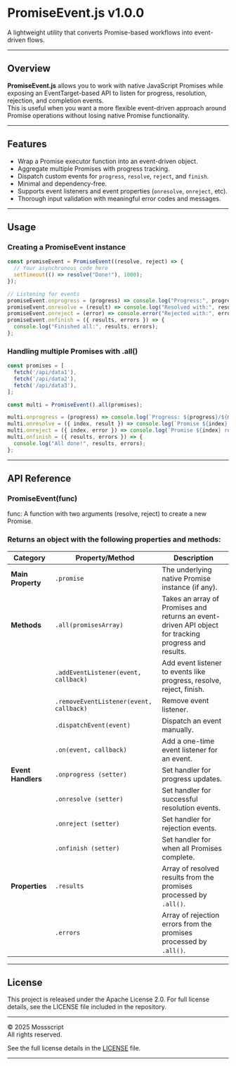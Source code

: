 # PromiseEvent.js v1.0.0

A lightweight utility that converts Promise-based workflows into event-driven flows.

---

## Overview

**PromiseEvent.js** allows you to work with native JavaScript Promises while exposing an EventTarget-based API to listen for progress, resolution, rejection, and completion events.  
This is useful when you want a more flexible event-driven approach around Promise operations without losing native Promise functionality.

---

## Features

- Wrap a Promise executor function into an event-driven object.
- Aggregate multiple Promises with progress tracking.
- Dispatch custom events for `progress`, `resolve`, `reject`, and `finish`.
- Minimal and dependency-free.
- Supports event listeners and event properties (`onresolve`, `onreject`, etc).
- Thorough input validation with meaningful error codes and messages.

---

## Usage

### Creating a PromiseEvent instance

``` JavaScript 
const promiseEvent = PromiseEvent((resolve, reject) => {
  // Your asynchronous code here
  setTimeout(() => resolve("Done!"), 1000);
});

// Listening for events
promiseEvent.onprogress = (progress) => console.log("Progress:", progress);
promiseEvent.onresolve = (result) => console.log("Resolved with:", result);
promiseEvent.onreject = (error) => console.error("Rejected with:", error);
promiseEvent.onfinish = ({ results, errors }) => {
  console.log("Finished all:", results, errors);
};
``` 

### Handling multiple Promises with .all()

``` JavaScript 
const promises = [
  fetch('/api/data1'),
  fetch('/api/data2'),
  fetch('/api/data3'),
];

const multi = PromiseEvent().all(promises);

multi.onprogress = (progress) => console.log(`Progress: ${progress}/${multi.total}`);
multi.onresolve = ({ index, result }) => console.log(`Promise ${index} resolved:`, result);
multi.onreject = ({ index, error }) => console.log(`Promise ${index} rejected:`, error);
multi.onfinish = ({ results, errors }) => {
  console.log("All done!", results, errors);
}; 
``` 

---

## API Reference

### PromiseEvent(func)

func: A function with two arguments (resolve, reject) to create a new Promise.

### Returns an object with the following properties and methods:


| Category           | Property/Method                         | Description                                                                                          |     
|--------------------|-----------------------------------------|------------------------------------------------------------------------------------------------------|
| **Main Property**  | `.promise`                              | The underlying native Promise instance (if any).                                                     |
| **Methods**        | `.all(promisesArray)`                   | Takes an array of Promises and returns an event-driven API object for tracking progress and results. |
|                    | `.addEventListener(event, callback)`    | Add event listener to events like progress, resolve, reject, finish.                                 |
|                    | `.removeEventListener(event, callback)` | Remove event listener.                                                                               |
|                    | `.dispatchEvent(event)`                 | Dispatch an event manually.                                                                          |
|                    | `.on(event, callback)`                  | Add a one-time event listener for an event.                                                          |
| **Event Handlers** | `.onprogress (setter)`                  | Set handler for progress updates.                                                                    |
|                    | `.onresolve (setter)`                   | Set handler for successful resolution events.                                                        |
|                    | `.onreject (setter)`                    | Set handler for rejection events.                                                                    |
|                    | `.onfinish (setter)`                    | Set handler for when all Promises complete.                                                          |
| **Properties**     | `.results`                              | Array of resolved results from the promises processed by `.all()`.                                   |
|                    | `.errors`                               | Array of rejection errors from the promises processed by `.all()`.                                   |

---

## License

This project is released under the Apache License 2.0.
For full license details, see the LICENSE file included in the repository.

---

© 2025 Mossscript  
All rights reserved.

See the full license details in the [LICENSE](./LICENSE) file.

---